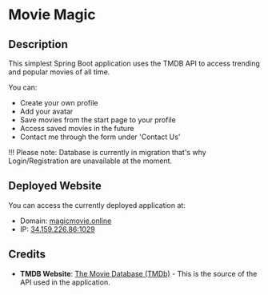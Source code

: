 # Movie Magic

## Description

This simplest Spring Boot application uses the TMDB API to access trending and popular movies of all time.

You can:
- Create your own profile
- Add your avatar
- Save movies from the start page to your profile
- Access saved movies in the future
- Contact me through the form under 'Contact Us'

!!! Please note:
Database is currently in migration that's why Login/Registration are unavailable at the moment.

## Deployed Website

You can access the currently deployed application at:

- Domain: [magicmovie.online](http://magicmovie.online/)
- IP: [34.159.226.86:1029](http://34.159.226.86:1029/)

## Credits

- **TMDB Website**: [The Movie Database (TMDb)](https://www.themoviedb.org/?language=de) - This is the source of the API used in the application.
